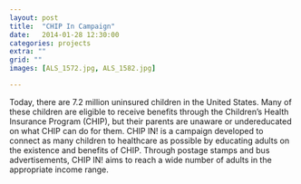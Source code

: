 ```yaml
---
layout: post
title:  "CHIP In Campaign"
date:   2014-01-28 12:30:00
categories: projects
extra: ""
grid: ""
images: [ALS_1572.jpg, ALS_1582.jpg]

---
```


Today, there are 7.2 million uninsured children in the United States. Many of these children are eligible to receive benefits through the Children’s Health Insurance Program (CHIP), but their parents are unaware or undereducated on what CHIP can do for them. CHIP IN! is a campaign developed to connect as many children to healthcare as possible by educating adults on the existence and benefits of CHIP. Through postage stamps and bus advertisements, CHIP IN! aims to reach a wide number of adults in the appropriate income range.